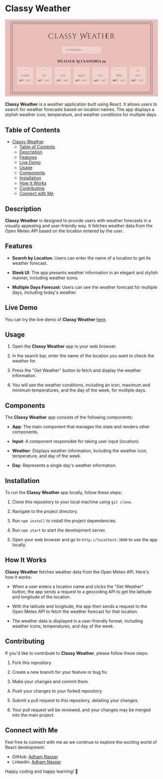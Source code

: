 # Classy Weather

![Classy Weather](weather.png)

**Classy Weather** is a weather application built using React. It allows users to search for weather forecasts based on location names. The app displays a stylish weather icon, temperature, and weather conditions for multiple days.

## Table of Contents

- [Classy Weather](#classy-weather)
  - [Table of Contents](#table-of-contents)
  - [Description](#description)
  - [Features](#features)
  - [Live Demo](#live-demo)
  - [Usage](#usage)
  - [Components](#components)
  - [Installation](#installation)
  - [How It Works](#how-it-works)
  - [Contributing](#contributing)
  - [Connect with Me](#connect-with-me)

## Description

**Classy Weather** is designed to provide users with weather forecasts in a visually appealing and user-friendly way. It fetches weather data from the Open Meteo API based on the location entered by the user.

## Features

- **Search by Location**: Users can enter the name of a location to get its weather forecast.

- **Sleek UI**: The app presents weather information in an elegant and stylish manner, including weather icons.

- **Multiple Days Forecast**: Users can see the weather forecast for multiple days, including today's weather.

## Live Demo

You can try the live demo of **Classy Weather** [here](https://weatherverse-00.web.app/).

## Usage

1. Open the **Classy Weather** app in your web browser.

2. In the search bar, enter the name of the location you want to check the weather for.

3. Press the "Get Weather" button to fetch and display the weather information.

4. You will see the weather conditions, including an icon, maximum and minimum temperatures, and the day of the week, for multiple days.

## Components

The **Classy Weather** app consists of the following components:

- **App**: The main component that manages the state and renders other components.

- **Input**: A component responsible for taking user input (location).

- **Weather**: Displays weather information, including the weather icon, temperature, and day of the week.

- **Day**: Represents a single day's weather information.

## Installation

To run the **Classy Weather** app locally, follow these steps:

1. Clone this repository to your local machine using `git clone`.

2. Navigate to the project directory.

3. Run `npm install` to install the project dependencies.

4. Run `npm start` to start the development server.

5. Open your web browser and go to `http://localhost:3000` to use the app locally.

## How It Works

**Classy Weather** fetches weather data from the Open Meteo API. Here's how it works:

- When a user enters a location name and clicks the "Get Weather" button, the app sends a request to a geocoding API to get the latitude and longitude of the location.

- With the latitude and longitude, the app then sends a request to the Open Meteo API to fetch the weather forecast for that location.

- The weather data is displayed in a user-friendly format, including weather icons, temperatures, and day of the week.

## Contributing

If you'd like to contribute to **Classy Weather**, please follow these steps:

1. Fork this repository.

2. Create a new branch for your feature or bug fix.

3. Make your changes and commit them.

4. Push your changes to your forked repository.

5. Submit a pull request to this repository, detailing your changes.

6. Your pull request will be reviewed, and your changes may be merged into the main project.

## Connect with Me

Feel free to connect with me as we continue to explore the exciting world of React development:

- GitHub: [Adham Nasser](https://github.com/Adhamxiii)
- LinkedIn: [Adham Nasser](https://www.linkedin.com/in/adhamnasser/)

Happy coding and happy learning! 🚀
